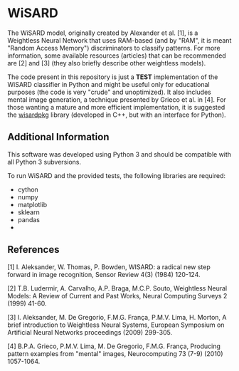 # WiSARD
The WiSARD model, originally created by Alexander et al. [1], is a Weightless Neural Network that uses RAM-based (and by "RAM", it is meant "Random Access Memory") discriminators to classify patterns. For more information, some available resources (articles) that can be recommended are [2] and [3] (they also briefly describe other weightless models). 

The code present in this repository is just a **TEST** implementation of the WiSARD classifier in Python and might be useful only for educational purposes (the code is very "crude" and unoptimized). It also includes mental image generation, a technique presented by Grieco et al. in [4]. For those wanting a mature and more efficient implementation, it is suggested the [wisardpkg](https://github.com/IAZero/wisardpkg) library (developed in C++, but with an interface for Python).

## Additional Information
This software was developed using Python 3 and should be compatible with all Python 3 subversions. 

To run WiSARD and the provided tests, the following libraries are required:
 - cython
 - numpy
 - matplotlib
 - sklearn
 - pandas
 - 

## References
[1] I. Aleksander,  W. Thomas, P. Bowden, WISARD: a radical new step forward in image recognition, Sensor Review 4(3) (1984) 120-124.

[2] T.B. Ludermir, A. Carvalho, A.P. Braga, M.C.P. Souto, Weightless Neural Models: A Review of Current and Past Works, Neural Computing Surveys 2 (1999) 41-60.

[3] I. Aleksander, M. De Gregorio, F.M.G. França, P.M.V. Lima, H. Morton, A brief introduction to Weightless Neural Systems, European Symposium on Artificial Neural Networks proceedings (2009) 299-305.

[4] B.P.A. Grieco, P.M.V. Lima, M. De Gregorio, F.M.G. França, Producing pattern examples from "mental" images, Neurocomputing 73 (7-9) (2010) 1057-1064.
